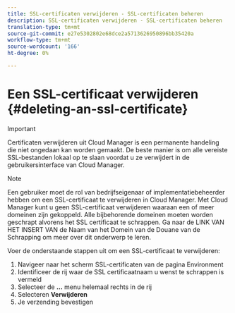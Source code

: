 ```yaml
---
title: SSL-certificaten verwijderen - SSL-certificaten beheren
description: SSL-certificaten verwijderen - SSL-certificaten beheren
translation-type: tm+mt
source-git-commit: e27e5302802e68dce2a5713626950896bb35420a
workflow-type: tm+mt
source-wordcount: '166'
ht-degree: 0%

---
```



# Een SSL-certificaat verwijderen {#deleting-an-ssl-certificate}

>[!IMPORTANT]
>Certificaten verwijderen uit Cloud Manager is een permanente handeling die niet ongedaan kan worden gemaakt. De beste manier is om alle vereiste SSL-bestanden lokaal op te slaan voordat u ze verwijdert in de gebruikersinterface van Cloud Manager.

>[!NOTE]
>Een gebruiker moet de rol van bedrijfseigenaar of implementatiebeheerder hebben om een SSL-certificaat te verwijderen in Cloud Manager. Met Cloud Manager kunt u geen SSL-certificaat verwijderen waaraan een of meer domeinen zijn gekoppeld.  Alle bijbehorende domeinen moeten worden geschrapt alvorens het SSL certificaat te schrappen. Ga naar de LINK VAN HET INSERT VAN de Naam van het Domein van de Douane van de Schrapping om meer over dit onderwerp te leren.

Voer de onderstaande stappen uit om een SSL-certificaat te verwijderen:

1. Navigeer naar het scherm SSL-certificaten van de pagina Environment
1. Identificeer de rij waar de SSL certificaatnaam u wenst te schrappen is vermeld
1. Selecteer de **...** menu helemaal rechts in de rij
1. Selecteren **Verwijderen**
1. Je verzending bevestigen
